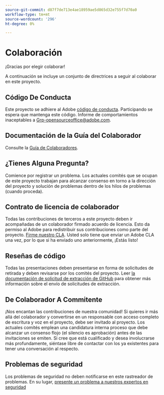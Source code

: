 ```yaml
---
source-git-commit: d87f7de713e4ae18959ae5d865d32e755f7d70a0
workflow-type: tm+mt
source-wordcount: '296'
ht-degree: 0%

---
```

# Colaboración

¡Gracias por elegir colaborar!

A continuación se incluye un conjunto de directrices a seguir al colaborar en este proyecto.

## Código De Conducta

Este proyecto se adhiere al Adobe [código de conducta](code-of-conduct.md). Participando
se espera que mantenga este código. Informe de comportamientos inaceptables a
[Grp-opensourceoffice@adobe.com](mailto:Grp-opensourceoffice@adobe.com).

## Documentación de la Guía del Colaborador

Consulte la [Guía de Colaboradores](https://docs.adobe.com/content/help/es-ES/contributor/contributor-guide/introduction.html).

## ¿Tienes Alguna Pregunta?

Comience por registrar un problema. Los actuales comités que se ocupan de este proyecto trabajan para alcanzar
consenso en torno a la dirección del proyecto y solución de problemas dentro de los hilos de problemas
(cuando proceda).

## Contrato de licencia de colaborador

Todas las contribuciones de terceros a este proyecto deben ir acompañadas de un colaborador firmado
acuerdo de licencia. Esto da permiso al Adobe para redistribuir sus contribuciones
como parte del proyecto. [Firme nuestro CLA](http://opensource.adobe.com/cla.html). Usted
solo tiene que enviar un Adobe CLA una vez, por lo que si ha enviado uno anteriormente,
¡Estás listo!

## Reseñas de código

Todas las presentaciones deben presentarse en forma de solicitudes de retirada y deben revisarse
por los comités del proyecto. Leer [la documentación de solicitud de extracción de GitHub](https://help.github.com/articles/about-pull-requests/)
para obtener más información sobre el envío de solicitudes de extracción.

<!--
Lastly, please follow the [pull request template](PULL_REQUEST_TEMPLATE.md) when
submitting a pull request!
-->

## De Colaborador A Commitente

¡Nos encantan las contribuciones de nuestra comunidad! Si quieres ir más allá del colaborador
y convertirse en un responsable con acceso completo de escritura y voz en el proyecto, debe
ser invitado al proyecto. Los actuales comités emplean una candidatura interna
proceso que debe alcanzar un consenso flojo (el silencio es aprobación) antes de las invitaciones
se emiten. Si cree que está cualificado y desea involucrarse más profundamente,
siéntase libre de contactar con los ya existentes para tener una conversación al respecto.

## Problemas de seguridad

Los problemas de seguridad no deben notificarse en este rastreador de problemas. En su lugar, [presente un problema a nuestros expertos en seguridad](https://helpx.adobe.com/es/security/alertus.html)

